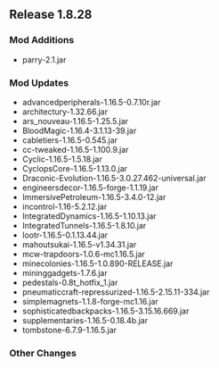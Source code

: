 ## Release 1.8.28

### Mod Additions
- parry-2.1.jar
### Mod Updates
- advancedperipherals-1.16.5-0.7.10r.jar
- architectury-1.32.66.jar
- ars_nouveau-1.16.5-1.25.5.jar
- BloodMagic-1.16.4-3.1.13-39.jar
- cabletiers-1.16.5-0.545.jar
- cc-tweaked-1.16.5-1.100.9.jar
- Cyclic-1.16.5-1.5.18.jar
- CyclopsCore-1.16.5-1.13.0.jar
- Draconic-Evolution-1.16.5-3.0.27.462-universal.jar
- engineersdecor-1.16.5-forge-1.1.19.jar
- ImmersivePetroleum-1.16.5-3.4.0-12.jar
- incontrol-1.16-5.2.12.jar
- IntegratedDynamics-1.16.5-1.10.13.jar
- IntegratedTunnels-1.16.5-1.8.10.jar
- lootr-1.16.5-0.1.13.44.jar
- mahoutsukai-1.16.5-v1.34.31.jar
- mcw-trapdoors-1.0.6-mc1.16.5.jar
- minecolonies-1.16.5-1.0.890-RELEASE.jar
- mininggadgets-1.7.6.jar
- pedestals-0.8t_hotfix_1.jar
- pneumaticcraft-repressurized-1.16.5-2.15.11-334.jar
- simplemagnets-1.1.8-forge-mc1.16.jar
- sophisticatedbackpacks-1.16.5-3.15.16.669.jar
- supplementaries-1.16.5-0.18.4b.jar
- tombstone-6.7.9-1.16.5.jar
### Other Changes
